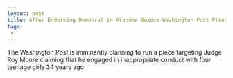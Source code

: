 ```yaml
---
layout: post
title: After Endorsing Democrat in Alabama Bezoss Washington Post Plans to Hit Roy Moore with Allegations of Inappropriate Relations with Teenagers Judge Claims Smear Campaign
tags:
 -
---
```

The Washington Post is imminently planning to run a piece targeting Judge Roy Moore claiming that he engaged in inappropriate conduct with four teenage girls 34 years ago
